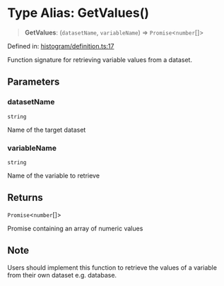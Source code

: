 # Type Alias: GetValues()

> **GetValues**: (`datasetName`, `variableName`) => `Promise`\<`number`[]\>

Defined in: [histogram/definition.ts:17](https://github.com/GeoDaCenter/openassistant/blob/2c73424721a2d454352fbebfbd647d2c7c73df8b/packages/echarts/src/histogram/definition.ts#L17)

Function signature for retrieving variable values from a dataset.

## Parameters

### datasetName

`string`

Name of the target dataset

### variableName

`string`

Name of the variable to retrieve

## Returns

`Promise`\<`number`[]\>

Promise containing an array of numeric values

## Note

Users should implement this function to retrieve the values of a variable from their own dataset e.g. database.
